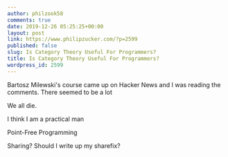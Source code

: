 ```yaml
---
author: philzook58
comments: true
date: 2019-12-26 05:25:25+00:00
layout: post
link: https://www.philipzucker.com/?p=2599
published: false
slug: Is Category Theory Useful For Programmers?
title: Is Category Theory Useful For Programmers?
wordpress_id: 2599
---
```





Bartosz Milewski's course came up on Hacker News and I was reading the comments. There seemed to be a lot  







We all die.







I think I am a practical man







Point-Free Programming







Sharing? Should I write up my sharefix?



